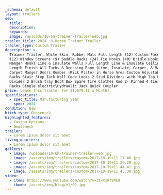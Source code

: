 ```yaml
---
_schema: default
layout: trailers
seo:
  title:
  description:
  keywords:
  image: /uploads/10-6h-trainer-trailer-web.jpg
trailer_title: 2024  6-Horse Trainer Trailer
trailer_type: Custom Trailer
description: >-
  Trainer Trailer, White Skin, Rubber Mats Full Length (12) Custom Face Cages
  (12) Window Screens (9) Saddle Racks (24) Tie Hooks (40) Bridle Hooks (10)
  Manger Hooks Line & Insulate Walls Full Length Line & Insulate Ceiling Full
  Length Finish All Tacks & Dressing Room (Line, Insulate, Carpet, & Mats)
  Carpet Manger Doors Rumber (Kick Plate) in Horse Area Custom Adjustable Saddle
  Racks Stair Step Tack Wall Code Locks 2 Stud Dividers with High Top Flow
  Divider 2 Brush tray Boot Box Spare Tire Clothes Rod 2- Pinned 4 tier blanket
  Racks Single electric\Hydraulic Jack Quick Coupler
price: Lease this trailer for $1,679.11 a Month!
specifications:
  - spec_title: Manufacturing year
    spec: 2024
condition: New
hitch_type: Gooseneck
highlighted_features:
  - Custom Options
  - Gooseneck
trailer:
  - Lorem ipsum dolor sit amet
living_quarters:
  - Lorem ipsum dolor sit amet
gallery:
  - image: /uploads/10-6h-trainer-trailer-web.jpg
  - image: /assets/img/trailers/custom/2017-10-19+11.27.46.jpg
  - image: /assets/img/trailers/custom/2017-10-19+11.29.20.jpg
  - image: /assets/img/trailers/custom/2017-10-19+11.44.41.jpg
  - image: /assets/img/trailers/custom/2017-10-19+11.45.38.jpg
video:
  - item: https://www.youtube.com/watch?v=Z1xX1Kt9NkU
    thumb: /assets/img/blog/v1/02.jpg
---
```

